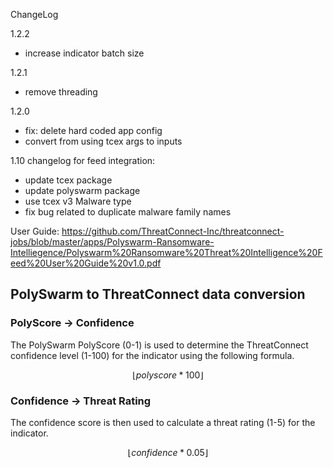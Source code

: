 ChangeLog

1.2.2
- increase indicator batch size

1.2.1
- remove threading

1.2.0
- fix: delete hard coded app config
- convert from using tcex args to inputs

1.10 changelog for feed integration:
- update tcex package
- update polyswarm package
- use tcex v3 Malware type
- fix bug related to duplicate malware family names

User Guide: https://github.com/ThreatConnect-Inc/threatconnect-jobs/blob/master/apps/Polyswarm-Ransomware-Intelliegence/Polyswarm%20Ransomware%20Threat%20Intelligence%20Feed%20User%20Guide%20v1.0.pdf


## PolySwarm to ThreatConnect data conversion

### PolyScore -> Confidence
The PolySwarm PolyScore (0-1) is used to determine the ThreatConnect confidence level (1-100) for the indicator using the following formula.

$$  \lfloor polyscore*100 \rfloor $$


### Confidence -> Threat Rating
The confidence score is then used to calculate a threat rating (1-5) for the indicator.

$$  \lfloor confidence * 0.05 \rfloor $$